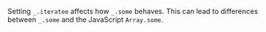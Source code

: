 Setting `_.iteratee` affects how `_.some` behaves. This can lead to differences between `_.some` and the JavaScript `Array.some`.